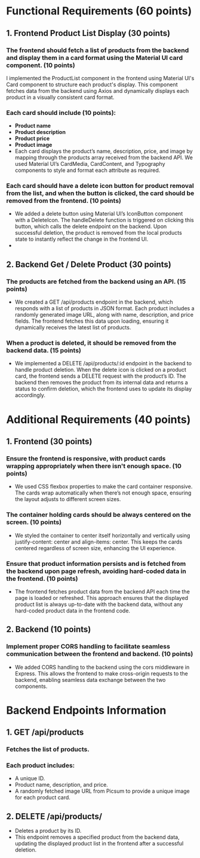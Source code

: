 # Functional Requirements (60 points)
## 1. Frontend Product List Display (30 points)
### **The frontend should fetch a list of products from the backend and display them in a card format using the Material UI card component. (10 points)**
I implemented the ProductList component in the frontend using Material UI's Card component to structure each product's display. This component fetches data from the backend using Axios and dynamically displays each product in a visually consistent card format.
### **Each card should include (10 points):**
- **Product name**
- **Product description**
- **Product price**
- **Product image**
- Each card displays the product’s name, description, price, and image by mapping through the products array received from the backend API. We used Material UI’s CardMedia, CardContent, and Typography components to style and format each attribute as required.
### Each card should have a delete icon button for product removal from the list, and when the button is clicked, the card should be removed from the frontend. (10 points)

- We added a delete button using Material UI’s IconButton component with a DeleteIcon. The handleDelete function is triggered on clicking this button, which calls the delete endpoint on the backend. Upon successful deletion, the product is removed from the local products state to instantly reflect the change in the frontend UI.
- 
## 2. Backend Get / Delete Product (30 points)
### The products are fetched from the backend using an API. (15 points)

- We created a GET /api/products endpoint in the backend, which responds with a list of products in JSON format. Each product includes a randomly generated image URL, along with name, description, and price fields. The frontend fetches this data upon loading, ensuring it dynamically receives the latest list of products.
### When a product is deleted, it should be removed from the backend data. (15 points)

- We implemented a DELETE /api/products/:id endpoint in the backend to handle product deletion. When the delete icon is clicked on a product card, the frontend sends a DELETE request with the product’s ID. The backend then removes the product from its internal data and returns a status to confirm deletion, which the frontend uses to update its display accordingly.
# Additional Requirements (40 points)
## 1. Frontend (30 points)
### Ensure the frontend is responsive, with product cards wrapping appropriately when there isn't enough space. (10 points)

- We used CSS flexbox properties to make the card container responsive. The cards wrap automatically when there’s not enough space, ensuring the layout adjusts to different screen sizes.
### The container holding cards should be always centered on the screen. (10 points)

- We styled the container to center itself horizontally and vertically using justify-content: center and align-items: center. This keeps the cards centered regardless of screen size, enhancing the UI experience.
### Ensure that product information persists and is fetched from the backend upon page refresh, avoiding hard-coded data in the frontend. (10 points)

- The frontend fetches product data from the backend API each time the page is loaded or refreshed. This approach ensures that the displayed product list is always up-to-date with the backend data, without any hard-coded product data in the frontend code.
## 2. Backend (10 points)
### Implement proper CORS handling to facilitate seamless communication between the frontend and backend. (10 points)
- We added CORS handling to the backend using the cors middleware in Express. This allows the frontend to make cross-origin requests to the backend, enabling seamless data exchange between the two components.
# Backend Endpoints Information
## 1. GET /api/products
### Fetches the list of products.
### Each product includes:
- A unique ID.
- Product name, description, and price.
- A randomly fetched image URL from Picsum to provide a unique image for each product card.
## 2. DELETE /api/products/
- Deletes a product by its ID.
- This endpoint removes a specified product from the backend data, updating the displayed product list in the frontend after a successful deletion.
